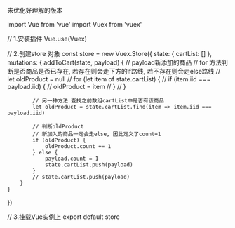 未优化好理解的版本

import Vue from 'vue'
import Vuex from 'vuex'

// 1.安装插件
Vue.use(Vuex)

// 2.创建store 对象
const store = new Vuex.Store({
    state: {
        cartList: []
    },
    mutations: {
        addToCart(state, payload) {
            // payload新添加的商品
            // for 方法判断是否商品是否已存在, 若存在则会走下方的if路线, 若不存在则会走else路线
            // let oldProduct = null
            // for (let item of state.cartList) {
            //     if (item.iid === payload.iid) {
            //         oldProduct = item
            //     }
            // }

            // 另一种方法 查找之前数组cartList中是否有该商品
            let oldProduct = state.cartList.find(item => item.iid === payload.iid)

            // 判断oldProduct
            // 新加入的商品一定会走else, 因此定义了count=1
            if (oldProduct) {
                oldProduct.count += 1
            } else {
                payload.count = 1
                state.cartList.push(payload)
            }
            // state.cartList.push(payload)
        }
    }
})

// 3.挂载Vue实例上
export default store